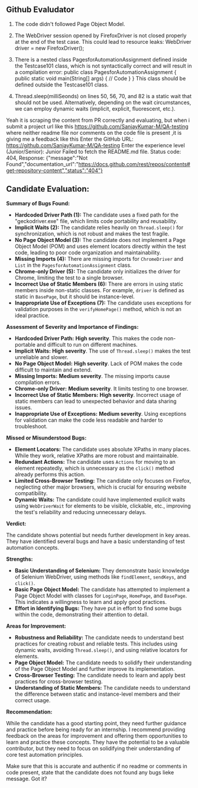 ## Github Evaludator


1. The code didn't followed Page Object Model.

2. The WebDriver session opened by FirefoxDriver is not closed properly at the end of the test case. This could lead to resource leaks:
WebDriver driver = new FirefoxDriver();

3.  There is a nested class PagesforAutomationAssignment defined inside the Testcase101 class, which is not syntactically correct and will result in a compilation error:
      public class PagesforAutomationAssignment {
    public static void main(String[] args) {
        // Code
    }
}
This class should be defined outside the Testcase101 class.

4.  Thread.sleep(milliSeonds) on lines 50, 56, 70, and 82 is a static wait that should not be used. Alternatively, depending on the wait circumstances, we can employ dynamic waits (implicit, explicit, fluorescent, etc.).

Yeah it is scraping the content from PR correctly and evaluating, but when i submit a project url like this  https://github.com/SanjayKumar-M/QA-testing  where neither readme file nor comments on the code file is present ,it is giving me a feedback like this
Enter the GitHub URL: https://github.com/SanjayKumar-M/QA-testing
Enter the experience level (Junior/Senior): Junior
Failed to fetch the README.md file. Status code: 404, Response: {"message":"Not Found","documentation_url":"https://docs.github.com/rest/repos/contents#get-repository-content","status":"404"}
## Candidate Evaluation:

**Summary of Bugs Found:**

* **Hardcoded Driver Path (1):**  The candidate uses a fixed path for the "geckodriver.exe" file, which limits code portability and reusability.
* **Implicit Waits (2):** The candidate relies heavily on `Thread.sleep()` for synchronization, which is not robust and makes the test fragile.
* **No Page Object Model (3):** The candidate does not implement a Page Object Model (POM) and uses element locators directly within the test code, leading to poor code organization and maintainability.
* **Missing Imports (4):** There are missing imports for `ChromeDriver` and `List` in the `PagesforAutomationAssignment` class.
* **Chrome-only Driver (5):** The candidate only initializes the driver for Chrome, limiting the test to a single browser.
* **Incorrect Use of Static Members (6):** There are errors in using static members inside non-static classes. For example, `driver` is defined as static in `BasePage`, but it should be instance-level. 
* **Inappropriate Use of Exceptions (7):** The candidate uses exceptions for validation purposes in the `verifyHomePage()` method, which is not an ideal practice.

**Assessment of Severity and Importance of Findings:**

* **Hardcoded Driver Path:** **High severity**. This makes the code non-portable and difficult to run on different machines.
* **Implicit Waits:** **High severity**. The use of `Thread.sleep()` makes the test unreliable and slower.
* **No Page Object Model:** **High severity**. Lack of POM makes the code difficult to maintain and extend.
* **Missing Imports:** **Medium severity**. The missing imports cause compilation errors.
* **Chrome-only Driver:** **Medium severity**. It limits testing to one browser.
* **Incorrect Use of Static Members:** **High severity**. Incorrect usage of static members can lead to unexpected behavior and data sharing issues.
* **Inappropriate Use of Exceptions:** **Medium severity**. Using exceptions for validation can make the code less readable and harder to troubleshoot.

**Missed or Misunderstood Bugs:**

* **Element Locators:**  The candidate uses absolute XPaths in many places. While they work, relative XPaths are more robust and maintainable.
* **Redundant Actions:** The candidate uses `Actions` for moving to an element repeatedly, which is unnecessary as the `click()` method already performs this action.
* **Limited Cross-Browser Testing:** The candidate only focuses on Firefox, neglecting other major browsers, which is crucial for ensuring website compatibility.
* **Dynamic Waits:**  The candidate could have implemented explicit waits using `WebDriverWait` for elements to be visible, clickable, etc., improving the test's reliability and reducing unnecessary delays.

**Verdict:**

The candidate shows potential but needs further development in key areas. They have identified several bugs and have a basic understanding of test automation concepts. 

**Strengths:**

* **Basic Understanding of Selenium:** They demonstrate basic knowledge of Selenium WebDriver, using methods like `findElement`, `sendKeys`, and `click()`.
* **Basic Page Object Model:** The candidate has attempted to implement a Page Object Model with classes for `LoginPage`, `HomePage`, and `BasePage`. This indicates a willingness to learn and apply good practices.
* **Effort in Identifying Bugs:** They have put in effort to find some bugs within the code, demonstrating their attention to detail.

**Areas for Improvement:**

* **Robustness and Reliability:** The candidate needs to understand best practices for creating robust and reliable tests. This includes using dynamic waits, avoiding `Thread.sleep()`, and using relative locators for elements.
* **Page Object Model:** The candidate needs to solidify their understanding of the Page Object Model and further improve its implementation.
* **Cross-Browser Testing:** The candidate needs to learn and apply best practices for cross-browser testing.
* **Understanding of Static Members:** The candidate needs to understand the difference between static and instance-level members and their correct usage.

**Recommendation:**

While the candidate has a good starting point, they need further guidance and practice before being ready for an internship. I recommend providing feedback on the areas for improvement and offering them opportunities to learn and practice these concepts. They have the potential to be a valuable contributor, but they need to focus on solidifying their understanding of core test automation principles.  

Make sure that this is accurate and authentic if no readme or comments in code present, state that the candidate does not found any bugs lieke message. Got it?